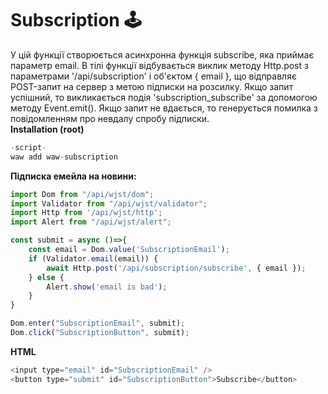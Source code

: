 # Subscription 🕹️
У цій функції створюється асинхронна функція subscribe, яка приймає параметр email. В тілі функції відбувається виклик методу Http.post з параметрами '/api/subscription' і об'єктом { email }, що відправляє POST-запит на сервер з метою підписки на розсилку. Якщо запит успішний, то викликається подія 'subscription_subscribe' за допомогою методу Event.emit(). Якщо запит не вдається, то генерується помилка з повідомленням про невдалу спробу підписки.<br >
**Installation (root)**
```javascript
-script-
waw add waw-subscription
```
**Підписка емейла на новини:**
```javascript
import Dom from "/api/wjst/dom";
import Validator from "/api/wjst/validator";
import Http from '/api/wjst/http';
import Alert from "/api/wjst/alert";

const submit = async ()=>{
	const email = Dom.value('SubscriptionEmail');
	if (Validator.email(email)) {
		await Http.post('/api/subscription/subscribe', { email });
	} else {
		Alert.show('email is bad');
	}
}

Dom.enter("SubscriptionEmail", submit);
Dom.click("SubscriptionButton", submit);

```
**HTML**
```javascript
<input type="email" id="SubscriptionEmail" />
<button type="submit" id="SubscriptionButton">Subscribe</button>
```

